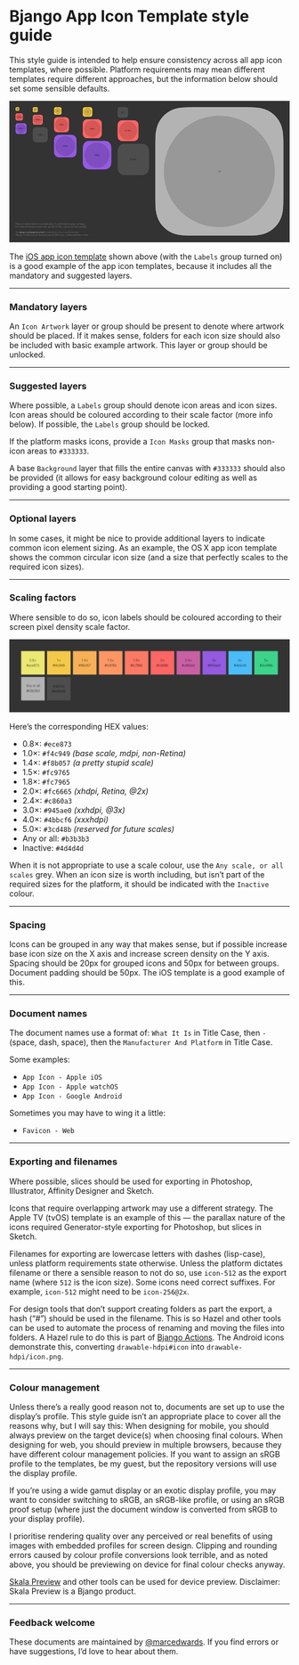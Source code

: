 # Bjango App Icon Template style guide

This style guide is intended to help ensure consistency across all app icon templates, where possible. Platform requirements may mean different templates require different approaches, but the information below should set some sensible defaults.

![](images/example-template.png)

The [iOS app icon template](https://github.com/bjango/Bjango-Templates/blob/master/Photoshop/App%20Icon%20-%20Apple%20iOS.psd) shown above (with the `Labels` group turned on) is a good example of the app icon templates, because it includes all the mandatory and suggested layers.

-----

### Mandatory layers

An `Icon Artwork` layer or group should be present to denote where artwork should be placed. If it makes sense, folders for each icon size should also be included with basic example artwork. This layer or group should be unlocked.

-----

### Suggested layers

Where possible, a `Labels` group should denote icon areas and icon sizes. Icon areas should be coloured according to their scale factor (more info below). If possible, the `Labels` group should be locked.

If the platform masks icons, provide a `Icon Masks` group that masks non-icon areas to `#333333`.

A base `Background` layer that fills the entire canvas with `#333333` should also be provided (it allows for easy background colour editing as well as providing a good starting point).

-----

### Optional layers

In some cases, it might be nice to provide additional layers to indicate common icon element sizing. As an example, the OS X app icon template shows the common circular icon size (and a size that perfectly scales to the required icon sizes).

-----

### Scaling factors

Where sensible to do so, icon labels should be coloured according to their screen pixel density scale factor.

![](images/pixel-density-colours.png)

Here’s the corresponding HEX values:

- 0.8×: `#ece873`
- 1.0×: `#f4c949` _(base scale, mdpi, non-Retina)_
- 1.4×: `#f8b057` _(a pretty stupid scale)_
- 1.5×: `#fc9765`
- 1.8×: `#fc7965`
- 2.0×: `#fc6665` _(xhdpi, Retina, @2x)_
- 2.4×: `#c860a3`
- 3.0×: `#945ae0` _(xxhdpi, @3x)_
- 4.0×: `#4bbcf6` _(xxxhdpi)_
- 5.0×: `#3cd48b` _(reserved for future scales)_
- Any or all: `#b3b3b3`
- Inactive: `#4d4d4d`

When it is not appropriate to use a scale colour, use the `Any scale, or all scales` grey. When an icon size is worth including, but isn’t part of the required sizes for the platform, it should be indicated with the `Inactive` colour.

-----

### Spacing

Icons can be grouped in any way that makes sense, but if possible increase base icon size on the X axis and increase screen density on the Y axis. Spacing should be 20px for grouped icons and 50px for between groups. Document padding should be 50px. The iOS template is a good example of this.

-----

### Document names

The document names use a format of: `What It Is` in Title Case, then ` - ` (space, dash, space), then the `Manufacturer And Platform` in Title Case.

Some examples:

- `App Icon - Apple iOS`
- `App Icon - Apple watchOS`
- `App Icon - Google Android`

Sometimes you may have to wing it a little:

- `Favicon - Web`

-----

### Exporting and filenames

Where possible, slices should be used for exporting in Photoshop, Illustrator, Affinity Designer and Sketch.

Icons that require overlapping artwork may use a different strategy. The Apple TV (tvOS) template is an example of this — the parallax nature of the icons required Generator-style exporting for Photoshop, but slices in Sketch.

Filenames for exporting are lowercase letters with dashes (lisp-case), unless platform requirements state otherwise. Unless the platform dictates filename or there a sensible reason to not do so, use `icon-512` as the export name (where `512` is the icon size). Some icons need correct suffixes. For example, `icon-512` might need to be `icon-256@2x`.

For design tools that don’t support creating folders as part the export, a hash (“#”) should be used in the filename. This is so Hazel and other tools can be used to automate the process of renaming and moving the files into folders. A Hazel rule to do this is part of [Bjango Actions](https://github.com/bjango/Bjango-Actions). The Android icons demonstrate this, converting `drawable-hdpi#icon` into `drawable-hdpi/icon.png`.

-----

### Colour management

Unless there’s a really good reason not to, documents are set up to use the display’s profile. This style guide isn’t an appropriate place to cover all the reasons why, but I will say this: When designing for mobile, you should always preview on the target device(s) when choosing final colours. When designing for web, you should preview in multiple browsers, because they have different colour management policies. If you want to assign an sRGB profile to the templates, be my guest, but the repository versions will use the display profile.

If you’re using a wide gamut display or an exotic display profile, you may want to consider switching to sRGB, an sRGB-like profile, or using an sRGB proof setup (where just the document window is converted from sRGB to your display profile).

I prioritise rendering quality over any perceived or real benefits of using images with embedded profiles for screen design. Clipping and rounding errors caused by colour profile conversions look terrible, and as noted above, you should be previewing on device for final colour checks anyway.

[Skala Preview](https://bjango.com/mac/skalapreview/) and other tools can be used for device preview. Disclaimer: Skala Preview is a Bjango product.

-----

### Feedback welcome

These documents are maintained by [@marcedwards](https://twitter.com/marcedwards). If you find errors or have suggestions, I’d love to hear about them.